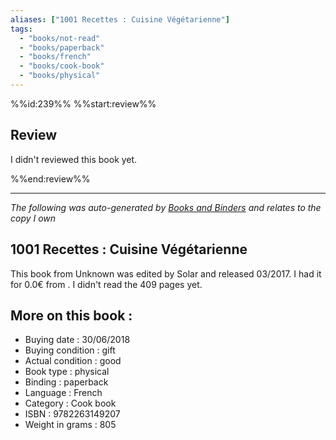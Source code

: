 ```yaml
---
aliases: ["1001 Recettes : Cuisine Végétarienne"] 
tags: 
  - "books/not-read" 
  - "books/paperback" 
  - "books/french"
  - "books/cook-book"
  - "books/physical"
---
```

%%id:239%%
%%start:review%%
## Review
I didn't reviewed this book yet. 

%%end:review%%

---
_The following was auto-generated by [Books and Binders](Books%20and%20Binders.md) and relates to the copy I own_
## 1001 Recettes : Cuisine Végétarienne
This book from Unknown was edited by Solar and released 03/2017. I had it for 0.0€ from . I didn't read the 409 pages yet.

## More on this book :
- Buying date : 30/06/2018
- Buying condition : gift
- Actual condition : good
- Book type : physical
- Binding : paperback
- Language : French
- Category : Cook book
- ISBN : 9782263149207
- Weight in grams : 805

